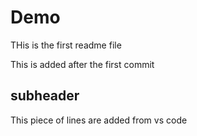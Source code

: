 # Demo

THis is the first readme file

This is added after the first commit

## subheader

This piece of lines are added from vs code
